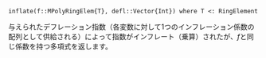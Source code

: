 ```
inflate(f::MPolyRingElem{T}, defl::Vector{Int}) where T <: RingElement
```

与えられたデフレーション指数（各変数に対して1つのインフレーション係数の配列として供給される）によって指数がインフレート（乗算）されたが、$f$と同じ係数を持つ多項式を返します。

